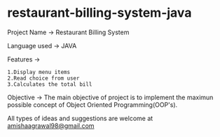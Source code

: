 # restaurant-billing-system-java
Project Name -> Restaurant Billing System

Language used -> JAVA

Features ->

    1.Display menu items
    2.Read choice from user
    3.Calculates the total bill

Objective -> The main objective of project is to implement the maximun possible concept of Object Oriented Programming(OOP's).


All types of ideas and suggestions are welcome at amishaagrawal98@gmail.com 
  